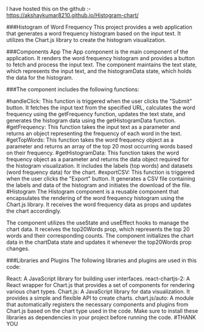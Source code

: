 I have hosted this on the github :- https://akshaykumar8210.github.io/Histogram-chart/

###Histogram of Word Frequency
This project provides a web application that generates a word frequency histogram based on the input text. It utilizes the Chart.js library to create the histogram visualization.

###Components App The App component is the main component of the application. It renders the word frequency histogram and provides a button to fetch and process the input text. The component maintains the text state, which represents the input text, and the histogramData state, which holds the data for the histogram.

###The component includes the following functions:

#handleClick: This function is triggered when the user clicks the "Submit" button. It fetches the input text from the specified URL, calculates the word frequency using the getFrequency function, updates the text state, and generates the histogram data using the getHistogramData function. #getFrequency: This function takes the input text as a parameter and returns an object representing the frequency of each word in the text. #getTopWords: This function takes the word frequency object as a parameter and returns an array of the top 20 most occurring words based on their frequency. #getHistogramData: This function takes the word frequency object as a parameter and returns the data object required for the histogram visualization. It includes the labels (top words) and datasets (word frequency data) for the chart. #exportCSV: This function is triggered when the user clicks the "Export" button. It generates a CSV file containing the labels and data of the histogram and initiates the download of the file. #Histogram The Histogram component is a reusable component that encapsulates the rendering of the word frequency histogram using the Chart.js library. It receives the word frequency data as props and updates the chart accordingly.

The component utilizes the useState and useEffect hooks to manage the chart data. It receives the top20Words prop, which represents the top 20 words and their corresponding counts. The component initializes the chart data in the chartData state and updates it whenever the top20Words prop changes.

###Libraries and Plugins
The following libraries and plugins are used in this code:

React: A JavaScript library for building user interfaces. react-chartjs-2: A React wrapper for Chart.js that provides a set of components for rendering various chart types. Chart.js: A JavaScript library for data visualization. It provides a simple and flexible API to create charts. chart.js/auto: A module that automatically registers the necessary components and plugins from Chart.js based on the chart type used in the code. Make sure to install these libraries as dependencies in your project before running the code. #THANK YOU
